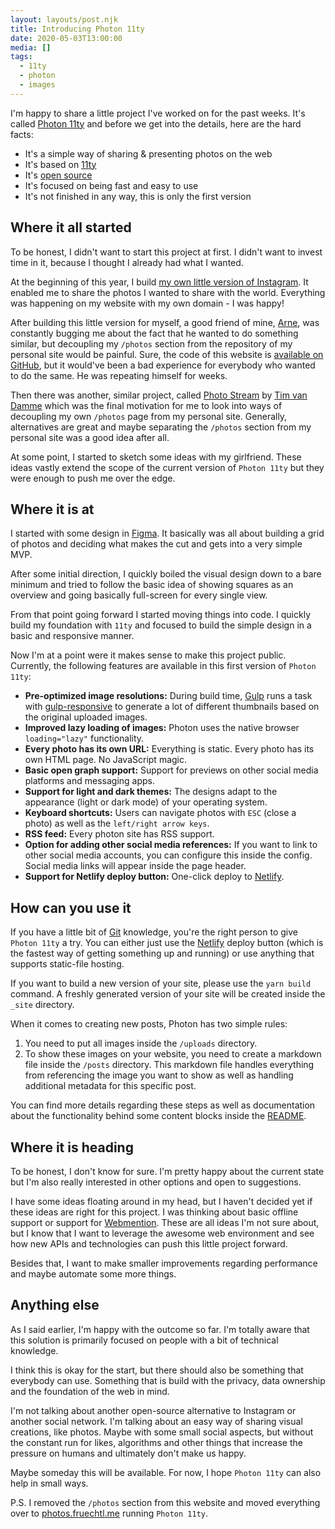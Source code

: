 ```yaml
---
layout: layouts/post.njk
title: Introducing Photon 11ty
date: 2020-05-03T13:00:00
media: []
tags:
  - 11ty
  - photon
  - images
---
```


I'm happy to share a little project I've worked on for the past weeks. It's called [Photon 11ty](https://github.com/usephoton/photon-11ty) and before we get into the details, here are the hard facts:

- It's a simple way of sharing & presenting photos on the web
- It's based on [11ty](https://www.11ty.dev/)
- It's [open source](https://github.com/usephoton/photon-11ty)
- It's focused on being fast and easy to use
- It's not finished in any way, this is only the first version

## Where it all started
To be honest, I didn't want to start this project at first. I didn't want to invest time in it, because I thought I already had what I wanted.

At the beginning of this year, I build [my own little version of Instagram](/journal/my-own-little-instagram/). It enabled me to share the photos I wanted to share with the world. Everything was happening on my website with my own domain - I was happy!

After building this little version for myself, a good friend of mine, [Arne](https://arne.codes), was constantly bugging me about the fact that he wanted to do something similar, but decoupling my `/photos` section from the repository of my personal site would be painful. Sure, the code of this website is [available on GitHub](https://github.com/coolcut/fruechtl.me), but it would've been a bad experience for everybody who wanted to do the same. He was repeating himself for weeks.

Then there was another, similar project, called [Photo Stream](https://github.com/maxvoltar/photo-stream) by [Tim van Damme](https://www.timvandamme.com) which was the final motivation for me to look into ways of decoupling my own `/photos` page from my personal site. Generally, alternatives are great and maybe separating the `/photos` section from my personal site was a good idea after all.

At some point, I started to sketch some ideas with my girlfriend. These ideas vastly extend the scope of the current version of `Photon 11ty` but they were enough to push me over the edge.

## Where it is at
I started with some design in [Figma](https://www.figma.com/file/n2Tcy7ZATLsSFxmTvFvg7l/Exploration?node-id=80%3A54). It basically was all about building a grid of photos and deciding what makes the cut and gets into a very simple MVP.

After some initial direction, I quickly boiled the visual design down to a bare minimum and tried to follow the basic idea of showing squares as an overview and going basically full-screen for every single view.

From that point going forward I started moving things into code. I quickly build my foundation with `11ty` and focused to build the simple design in a basic and responsive manner.

Now I'm at a point were it makes sense to make this project public. Currently, the following features are available in this first version of `Photon 11ty`:

- **Pre-optimized image resolutions:** During build time, [Gulp](https://gulpjs.com/) runs a task with [gulp-responsive](https://www.npmjs.com/package/gulp-responsive) to generate a lot of different thumbnails based on the original uploaded images.
- **Improved lazy loading of images:** Photon uses the native browser `loading="lazy"` functionality.
- **Every photo has its own URL:** Everything is static. Every photo has its own HTML page. No JavaScript magic.
- **Basic open graph support:** Support for previews on other social media platforms and messaging apps.
- **Support for light and dark themes:** The designs adapt to the appearance (light or dark mode) of your operating system.
- **Keyboard shortcuts:** Users can navigate photos with `ESC` (close a photo) as well as the `left/right arrow keys`.
- **RSS feed:** Every photon site has RSS support.
- **Option for adding other social media references:** If you want to link to other social media accounts, you can configure this inside the config. Social media links will appear inside the page header.
- **Support for Netlify deploy button:** One-click deploy to [Netlify](https://www.netlify.com).

## How can you use it
If you have a little bit of [Git](https://git-scm.com/) knowledge, you're the right person to give `Photon 11ty` a try. You can either just use the [Netlify](https://www.netlify.com/) deploy button (which is the fastest way of getting something up and running) or use anything that supports static-file hosting.

If you want to build a new version of your site, please use the  `yarn build` command. A freshly generated version of your site will be created inside the `_site` directory.

When it comes to creating new posts, Photon has two simple rules:

1. You need to put all images inside the `/uploads` directory.
2. To show these images on your website, you need to create a markdown file inside the `/posts` directory. This markdown file handles everything from referencing the image you want to show as well as handling additional metadata for this specific post.

You can find more details regarding these steps as well as documentation about the functionality behind some content blocks inside the [README](https://github.com/usephoton/photon-11ty#how-to-use-photon).

## Where it is heading
To be honest, I don't know for sure. I'm pretty happy about the current state but I'm also really interested in other options and open to suggestions.

I have some ideas floating around in my head, but I haven't decided yet if these ideas are right for this project. I was thinking about basic offline support or support for [Webmention](https://indieweb.org/Webmention). These are all ideas I'm not sure about, but I know that I want to leverage the awesome web environment and see how new APIs and technologies can push this little project forward.

Besides that, I want to make smaller improvements regarding performance and maybe automate some more things.

## Anything else
As I said earlier, I'm happy with the outcome so far. I'm totally aware that this solution is primarily focused on people with a bit of technical knowledge.

I think this is okay for the start, but there should also be something that everybody can use. Something that is build with the privacy, data ownership and the foundation of the web in mind. 

I'm not talking about another open-source alternative to Instagram or another social network. I'm talking about an easy way of sharing visual creations, like photos. Maybe with some small social aspects, but without the constant run for likes, algorithms and other things that increase the pressure on humans and ultimately don't make us happy.

Maybe someday this will be available. For now, I hope `Photon 11ty` can also help in small ways.

P.S. I removed the `/photos` section from this website and moved everything over to [photos.fruechtl.me](https://photos.fruechtl.me) running `Photon 11ty`.